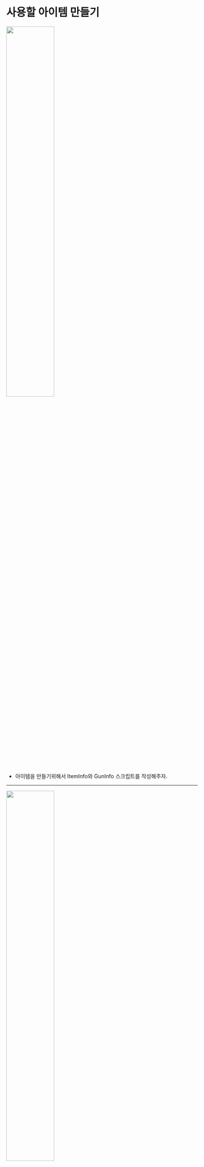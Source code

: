 사용할 아이템 만들기      
=======================
<img src="https://github.com/isp829/3dunitymulty/blob/master/images/lecture6/lecture6-1/6-1-1.PNG" width="50%">  

* 아이템을 만들기위해서 ItemInfo와 GunInfo 스크립트를 작성해주자.   

------------------------------------------------------     
<img src="https://github.com/isp829/3dunitymulty/blob/master/images/lecture6/lecture6-1/6-1-2.PNG" width="50%">  
<img src="https://github.com/isp829/3dunitymulty/blob/master/images/lecture6/lecture6-1/6-1-3.PNG" width="50%">  


* 각각 ItemInfo와 GunInfo의 스크립트이다.  
* ScriptableObject를 사용하여 간단하게 많은 양의 프리펩들에 정보를 넣어 줄 수 있다.  
* GunInfo는 ItemInfo를 받아서 New Gun menu를 만들도록 해주자.  

------------------------------------------------------  
```
using System.Collections;
using System.Collections.Generic;
using UnityEngine;

public class ItemInfo : ScriptableObject
//데이터를 저장하는 데 사용할 수 있는 데이터 컨테이너
//불러올때마다 사본이 생성되는 것을 방지하여 메모리 사용을 줄임
//프리팹이 있는 프로젝트의 경우 유용함 메모리에 데이터 사본을 하나만 저장
{
    public string itemName;
}

```

* ItemInfo 스크립트이다.

---------------
```
using System.Collections;
using System.Collections.Generic;
using UnityEngine;
[CreateAssetMenu(menuName ="3Dgame/New Gun")]
//해당이름 가진 에셋메뉴 만들어주기
public class GunInfo : ItemInfo//아이템 인포로부터 받아옴
{
   
}

```

* GunInfo 스크립트이다.  

---------------

<img src="https://github.com/isp829/3dunitymulty/blob/master/images/lecture6/lecture6-1/6-1-4.PNG" width="50%">  


* Asset=>Items=>Guns폴더들을 만들어주자.  

------------------------------------------------------     
<img src="https://github.com/isp829/3dunitymulty/blob/master/images/lecture6/lecture6-1/6-1-5.PNG" width="50%">  
<img src="https://github.com/isp829/3dunitymulty/blob/master/images/lecture6/lecture6-1/6-1-6.PNG" width="50%">  
<img src="https://github.com/isp829/3dunitymulty/blob/master/images/lecture6/lecture6-1/6-1-7.PNG" width="50%">  


* 2개의 New Gun을 만들어준다.    
* 각각 Gun1과 Gun2로 이름 지어주고 item info에도 Gun1과 Gun2라고 써주자.  

------------------------------------------------------     
<img src="https://github.com/isp829/3dunitymulty/blob/master/images/lecture6/lecture6-1/6-1-8.PNG" width="50%">  

* PlayerController 프리펩에서 itemHolder를 만들어주고 Gun1Item과 Gun2Item을 넣어주자.  

------------------------------------------------------     
<img src="https://github.com/isp829/3dunitymulty/blob/master/images/lecture6/lecture6-1/6-1-9.PNG" width="50%">  

* Item 스크립트를 작정해주자.  

------------------------------------------------------     
<img src="https://github.com/isp829/3dunitymulty/blob/master/images/lecture6/lecture6-1/6-1-10.PNG" width="50%">  

* 간단하게 itemInfo를 받고 해당 아이템 game Object를 등록할 수 있게 해준다.  

---------------------------  
```
using System.Collections;
using System.Collections.Generic;
using UnityEngine;

public class Item : MonoBehaviour
{
    public ItemInfo itemInfo;
    public GameObject itemGameObject;
}

```

* Item스크립트이다.  

------------------------------------------------------     
<img src="https://github.com/isp829/3dunitymulty/blob/master/images/lecture6/lecture6-1/6-1-11.PNG" width="50%">  

* GunItem안에 Gun1과 Gun2의 빈 gameObject를 넣고 총 모델링으로 쓸 큐브들을 넣어주자.  

------------------------------------------------------     
<img src="https://github.com/isp829/3dunitymulty/blob/master/images/lecture6/lecture6-1/6-1-12.PNG" width="50%">  
<img src="https://github.com/isp829/3dunitymulty/blob/master/images/lecture6/lecture6-1/6-1-13.PNG" width="50%">  

* 두 총의 구분을 위해서 Gun1은 비교적 두껍게, Gun2은 얇게 만들어주자.  

------------------------------------------------------     
<img src="https://github.com/isp829/3dunitymulty/blob/master/images/lecture6/lecture6-1/6-1-14.PNG" width="50%">  
<img src="https://github.com/isp829/3dunitymulty/blob/master/images/lecture6/lecture6-1/6-1-15.PNG" width="50%">  

* Gun1/2Item에 item 스크립트를 넣어주고 각각의 ItemInfo와 ItemGameObject를 넣어주자.  

------------------------------------------------------     
<img src="https://github.com/isp829/3dunitymulty/blob/master/images/lecture6/lecture6-1/6-1-16.PNG" width="50%">  
<img src="https://github.com/isp829/3dunitymulty/blob/master/images/lecture6/lecture6-1/6-1-17.PNG" width="50%">  
<img src="https://github.com/isp829/3dunitymulty/blob/master/images/lecture6/lecture6-1/6-1-18.PNG" width="50%">  

* PlayerContrller스크립트를 수정해주자.
* 아이템 목록을 만들어주고 현재 아이템이 뭔지 알 수 있게 int를 선언해준다.  
* 현재 아이템을 끼는 코드와 시작할때는 첫번째 아이템을 끼도록 코드를 수정해주자.  

------------------------------------------------------    
```
using System.Collections;
using System.Collections.Generic;
using UnityEngine;
using Photon.Pun;

public class PlayerController : MonoBehaviour
{
    [SerializeField] float mouseSensitivity, sprintSpeed, walkSpeed, jumpForce, smoothTime;
    [SerializeField] GameObject cameraHolder;
    [SerializeField] Item[] items;
    public int itemIndex;
    public int previousItemIndex=-1;//기본 아이템 값 없도록
    //마우스감도 뛰는속도 걷는속도 점프힘 뛰기걷기바꿀때 가속시간
    float verticalLookRotation;
    bool grounded;//점프를 위한 바닥체크
    Vector3 smoothMoveVelocity;
    Vector3 moveAmount;//실제 이동거리

    Rigidbody rb;
    PhotonView PV;

    void Awake()
    {
        rb = GetComponent<Rigidbody>();
        PV = GetComponent<PhotonView>();
    }

    void Start()
    {
        if (PV.IsMine)
        {
            EquipItem(0);//시작하고 내 포톤뷰면 1번 아이템끼기(2번 아이템은 번호상 1이다)
        }
        else
        {
            Destroy(GetComponentInChildren<Camera>().gameObject);
            //내꺼 아니면 카메라 없애기
            Destroy(rb);
            //내거아니면 리지드 바디 없애주기
        }
    }

    void Update()
    {
        if (!PV.IsMine)
            return;//내꺼아니면 작동안함
        Look();
        Move();
        Jump();
    }
   
    void Look() 
    {
        transform.Rotate(Vector3.up * Input.GetAxis("Mouse X") * mouseSensitivity);
        //마우스 움직이는 정도*민감도만큼 각도 움직이기
        verticalLookRotation += Input.GetAxis("Mouse Y") * mouseSensitivity;
        //마우스 움직이는 정도*민감도만큼 각도 값 받기
        verticalLookRotation = Mathf.Clamp(verticalLookRotation, -90f, 90f);
        //y축 -90도에서 90도만 값으로 받음
        cameraHolder.transform.localEulerAngles = Vector3.left * verticalLookRotation;
        //받은 각도로 카메라도 돌려줌
    }

    void Move()
    {
        Vector3 moveDir = new Vector3(Input.GetAxisRaw("Horizontal"), 0, Input.GetAxisRaw("Vertical")).normalized;
        //벡더방향을 가지지만 크기는 1로 노말라이즈
        moveAmount = Vector3.SmoothDamp(moveAmount, moveDir * (Input.GetKey(KeyCode.LeftShift) ? sprintSpeed : walkSpeed), ref smoothMoveVelocity, smoothTime);
        //왼쪽 쉬프트가 누르면 뛰는속도, 나머지는 걷는속도로하기
        //smoothTime만큼에 걸쳐서 이동해주기. 
    }

    void Jump()
    {
        if (Input.GetKeyDown(KeyCode.Space) && grounded)//땅위에서 스페이스바 누르면
        {
            rb.AddForce(transform.up * jumpForce);//점프력만큼위로 힘받음
        }
    }

    void EquipItem(int _index)
    {
        itemIndex = _index;
        items[itemIndex].itemGameObject.SetActive(true);//itemIndex번쨰 아이템 on
        if (previousItemIndex != -1)//만약 초기 상태가 아니라면
        {
            items[previousItemIndex].itemGameObject.SetActive(false);
            //내가 아까 꼈던 아이템은 off
        }
        previousItemIndex = itemIndex;//무한 사이클
    }

    public void SetGroundedState(bool _grounded)
    {
        grounded = _grounded;
    }

    void FixedUpdate()
    {
        if (!PV.IsMine)
            return;//내꺼아니면 작동안함
        rb.MovePosition(rb.position + transform.TransformDirection(moveAmount) * Time.fixedDeltaTime);
        //이동하는거는 계산 끝난 moveAmount만큼만 고정된시간(0.2초)마다에 맞춰서
    }
}

```

* 수정한 PlayerController스크립트의 전문이다.  

-------------------------------   
<img src="https://github.com/isp829/3dunitymulty/blob/master/images/lecture6/lecture6-1/6-1-19.PNG" width="50%">  

* 수정한 PlayerContrller에서 Gun1과 Gun2를 등록해주자.   

------------------------------------------------------    
<img src="https://github.com/isp829/3dunitymulty/blob/master/images/lecture6/lecture6-1/6-1-20.PNG" width="50%">  

* 실행해보면 1번 아이템으로 등록한걸 들고있는걸 볼 수 있다.  

------------------------------------------------------    
[목차로](https://github.com/isp829/3dunitymulty/blob/master/README.md)  
[다음](https://github.com/isp829/3dunitymulty/blob/master/lecture/lecture6-2.md)  
-----------------------------
